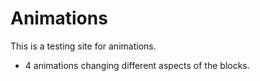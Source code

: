 # Animations
This is a testing site for animations.

* 4 animations changing different aspects of the blocks.
